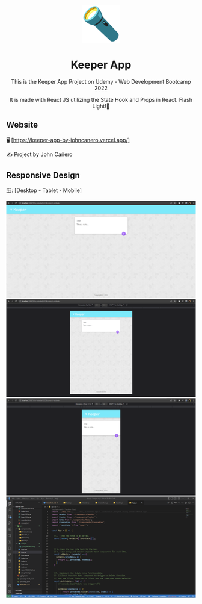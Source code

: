 <!-- markdownlint-configure-file {
  "MD013": {
    "code_blocks": false,
    "tables": false
  },
  "MD033": false,
  "MD041": false
} -->

<div align="center">
  <a href="https://keeper-app-by-johncanero.vercel.app/" target="_blank">
    <img alt="keeper-app" height="100" src="./src/images/googleFlash.png"/>
  </a>
</div>

<div align="center">

# Keeper App

This is the Keeper App Project on Udemy - Web Development Bootcamp 2022

It is made with React JS utilizing the State Hook and Props in React. Flash Light!🔦
</div>

## Website

🖥️ [https://keeper-app-by-johncanero.vercel.app/]

✍️ Project by John Cañero

## Responsive Design

🪟: [Desktop - Tablet - Mobile]

![Desktop View - To Do List](./src/images/desktopView.png)
![Tablet View - To Do List](./src/images/tabletView.png)
![Mobile View - To Do List](./src/images/mobileView.png)
![Code View - To Do List](./src/images/codeView.png)
